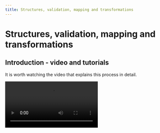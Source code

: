 ```yaml
---
title: Structures, validation, mapping and transformations
---
```


# Structures, validation, mapping and transformations

## Introduction - video and tutorials
It is worth watching the video that explains this process in detail.

<video src="https://vimeo.com/video/1076607988" preview-src="ss-transform-mapping.png"/>

There is also a set of tutorials that both explain the process and provide Flows where you can build 
out validations, transformations and mappings.

- Go to the Flows listing
- Select **HubSpot** from the dropdown
- See the relevant tutorials circled below.

![Tuturials](svtm-tutorials.png)

## Structures
Structures are used for two primary purposes.

- Validating edge data
- Mapping from one Structure to another

## Defining a Structure
Structures are managed in the **Structures** main navbar button. This shows you all available Structures.

![Structures](svtm-structures.png)

There are two ways to add a Structure.

- In the Structures page, press the **+ Structure** button.
- Click on an edge bubble that has data and create a Structure from that data.

## Adding and editing Structures

- Click on the **+Structure** button to add a new Structure.
- or click a Structure in the Structures list to edit.

![Edit](structure-edit.png#width=700)


## The Zod validation object
This is the main part. It might look a little intimidating at first, 
but it is a very powerful way to validate data.

- You don't have to use structures in most cases, so only set them up when they help.
- It's simple to work with yet very powerful.
- We have some AI supported methods of automatically generating the object based on actual edge data. This is discussed below.

To get more details, please read the [Zod documentation](https://zod.dev/?id=primitives).

## Validation
This section will refer to the following Flow.

![validation flow](svtm-validation-flow.png)


### Run the Flow
If you run the Flow, which reads in a batch of 10 records in a single batch iteration, 
you can see the edge has 10 records of data on it.

- Inspect the edge bubble to see the data.
- Note the 10 records and selected fields that have been read.
- Check the **Validate** box.
- Select the **Validate** tab.
- Press the **Generate from input data** button, which generates a validation object, which we'll explain in next tutorial.

![600](A51-validate.png)

- Run the Flow again then click the edge bubble.
- You'll notice there is now a **Data out** tab. You can click on it and you'll see the same data as in the first Data tab (no validations failed).

### Force validation failure
Let's now force the validation to fail.

- Remove **Postal Code** from **HE properties to fetch**
- Run the Flow again.
- The edge bubble is now red, indicating and error.

![600](svtm-failed.png#width=600)

- Click it to see the reason for the failure in the Rejected tab.

![600](A51-failed-validation.png)

### Aborting the Flow on failure
By default, Ziggy will abort the Flow if a validation fails.

However, you can tell Ziggy to strip records which fail the validation. We can, at the same time, store failed records in the data store.

![600](A51-no-abort-validate.png)

- Uncheck **Abort flow for failed validation**.
- Optionally, enter a Data Store namespace name where rejected records can be added.
- Run the Flow again.
- Click the edge bubble.
- You'll notice that there is now a **Rejected** tab, which lists the records that failed the validation and the reason for the rejection.

![600](A51-failed-validation.png)

### Using the Data Store for rejections
In the above screenshot, we specified that any rejections should be stored in the **rejected companies** namespace.

If you want, you can then use the **Data Store Block** to process these or just use the Data Store viewer as a log viewer.

To do this, hover on the Stores icon in the top navigation bar and click.

![1000](A51-datastore-listing.png)

![500](A51-datastore-item.png)

## Transformations
The **Transformer** tab lets you use basic Javascript to perform any sort of validation, data transformation or even a hard-coded mapping with ease.

- Click the edge bubble from the HubSpot Read block.
- Check **Transform** in the top row.
- A **Transform** tab will now appear, where you can enter some Javascript expressions.

![800](A53-transformer.png)

Feel free to copy paste the following code.

```javascript
data['newKey'] = 'My New Key'
data['anotherKey'] = data.name.slice(0,5).toUpperCase()

if(!data['hs_country_code']) 
  data['hs_country_code'] = 'UNKNOWN'
```

Now run the Flow and inspect the edge data.

![600](A53-transformed.png#width=500)

You can see that the transformer has added two new keys `newKey` and `anotherKey`. It has also modifed `hs_country_code` where it was null when arriving on the edge.

### Rejecting data
You can also use the Transformer to perform custom validations that are not easy to specify 
using the **Validate** option.

To reject a record, you should return a string value with the reason for failure.

Try the following modified transformer code.

```javascript
if(!data['hs_country_code']) 
  return "Missing country code"
```

Run the Flow and inspect the edge data.

![600](A53-transform-reject.png#width=500)


### Combined with Validations and Mappings
You don't have to use a validation when using the Transformer. If you do, the validation will be executed first.

If you perform a mapping using the **Map** option, then the Transformer will execute before the Mapping.


## Mapping
Mapping helps you transform one data structure to another.

There are various ways you achieve this.

1. Use a **Transformer** as explained in the previous tutorial.
2. Use a **Javascript Block**, although you would normally only need to use this if you are performing asynchronous tasks as a part of the mapping process.
3. Use a Google Sheet in the **Mapper Block** for simple mappings that non-technical users can specify.
4. Use the **Map** option provided in the edge dialog, which we'll explore here.

### Structures (again)
To use the Map feature, you will need to have defined a **Structure** to map to.

- In the top navigation bar, hover and click on the Structures item.
- You should see a Structure **A50 Output**.

![1000](A55-structures.png#width=700)

![400](A55-structure.png#width=500)

This should be clear if you have already loooked at the earlier tutorials.

### Map
- Click on the edge bubble.
- Check the **Map** box in the top row of the dialog.
- From the dropdown, select **A50 Output**.

![500](A55-map-unselected.png#width=400)

- Press the **Guess Mapping** button. This will show a list of the input fields.
- You can map manually by clicking a pill and choosing the target field to map to.
- You can also press the **Guess mapping** button, which will do its best to automate this. You should carefully check the results and edit as needed.

![500](A55-map-selected.png#width=500)

Once you have the configuration you see above, run the Flow and click on the edge bubble.

If you look at the Data and Data Out tabs, you can see how the mapping has done its job.

![500](A55-data-in.png)


![500](A55-data-out.png)

### Combining Mapping with Validations and Transformers

By combining mapping with validations and transformers, you can build very powerful data transformations with no or minimal coding.








